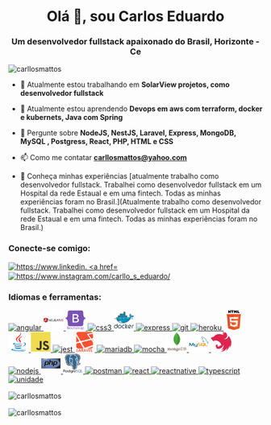 <h1 align="center">Olá 👋, sou Carlos Eduardo</h1>
<h3 align="center">Um desenvolvedor fullstack apaixonado do Brasil, Horizonte - Ce</h3>

<p align="left"> <img src="https://komarev.com/ghpvc/?username=carllosmattos&label=Profile%20views&color=0e75b6&style=flat" alt="carllosmattos" /> </p>

- 🔭 Atualmente estou trabalhando em **SolarView projetos, como desenvolvedor fullstack**

- 🌱 Atualmente estou aprendendo **Devops em aws com terraform, docker e kubernets, Java com Spring**

- 💬 Pergunte sobre **NodeJS, NestJS, Laravel, Express, MongoDB, MySQL , Postgress, React, PHP, HTML e CSS**

- 📫 Como me contatar **carllosmattos@yahoo.com**

- 📄 Conheça minhas experiências [atualmente trabalho como desenvolvedor fullstack. Trabalhei como desenvolvedor fullstack em um Hospital da rede Estaual e em uma fintech. Todas as minhas experiências foram no Brasil.](Atualmente trabalho como desenvolvedor fullstack. Trabalhei como desenvolvedor fullstack em um Hospital da rede Estaual e em uma fintech. Todas as minhas experiências foram no Brasil.)

<h3 align="left" >Conecte-se comigo:</h3>
<p align="left">
<a href="https://linkedin.com/in/https://www.linkedin.com/in/carlos-eduardo-vieira- de-matos-7068b5158/" target="blank"><img align="center" src="https://raw.githubusercontent.com/rahuldkjain/github-profile-readme-generator/master/src/images/icons /Social/linked-in-alt.svg" alt="https://www.linkedin.
<a href="https://instagram.com/https://www.instagram.com/carllo_s_eduardo/" target="blank"><img align="center" src="https://raw.githubusercontent. com/rahuldkjain/github-profile-readme-generator/master/src/images/icons/Social/instagram.svg" alt="https://www.instagram.com/carllo_s_eduardo/" height="30" width=" 40" /></a>
</p>

<h3 align="left">Idiomas e ferramentas:</h3>
<p align="left"> <a href="https://angular.io" target="_blank" rel="noreferrer"> <img src="https://angular.io/assets/images/logos /angular/angular.svg" alt="angular" width="40" height="40"/> </a> <a href="https://angular.io" target="_blank" rel="noreferrer "> <img src="https://raw.githubusercontent.com/devicons/devicon/master/icons/angularjs/angularjs-original-wordmark.svg" alt="angularjs" width="40" height="40" /> </a> <a href="https://getbootstrap.com" target="_blank" rel="noreferrer"> <img src="https://raw.githubusercontent.com/devicons/devicon/master/icons/bootstrap/bootstrap-plain-wordmark.svg" alt="bootstrap" width="40" height="40"/> </a> <a href="https:// www.w3schools.com/css/" target="_blank" rel="noreferrer"> <img src="https://raw.githubusercontent.com/devicons/devicon/master/icons/css3/css3-original-wordmark .svg" alt="css3" width="40" height="40"/> </a> <a href="https://www.docker.com/" target="_blank" rel="noreferrer" > <img src="https://raw.githubusercontent.com/devicons/devicon/master/icons/docker/docker-original-wordmark.svg" alt="docker" width="40" height="40"/ > </a> <a href="https://expressjs.com" target="_blank" rel="noreferrer"> <img src="https://raw.githubusercontent.com/devicons/devicon/master/icons/ express/express-original-wordmark.svg" alt="express" width="40" height="40"/> </a> <a href="https://git-scm.com/" target=" _blank" rel="noreferrer"> <img src="https://www.vectorlogo.zone/logos/git-scm/git-scm-icon.svg" alt="git" width="40" height=" 40"/> </a> <a href="https://heroku.com" target="_blank" rel="noreferrer"> <img src="https://www.vectorlogo.zone/logos/heroku /heroku-icon.svg"alt="heroku" width="40" height="40"/> </a> <a href="https://www.w3.org/html/" target="_blank" rel="noreferrer"> <img src="https://raw.githubusercontent.com/devicons/devicon/master/icons/html5/html5-original-wordmark.svg" alt="html5" width="40" height="40"/> </a> <a href="https://www.java.com" target="_blank" rel="noreferrer"> <img src="https://raw.githubusercontent.com/devicons/devicon/master /icons/java/java-original.svg" alt="java" width="40" height="40"/> </a> <a href="https://developer.mozilla.org/en-US /docs/Web/JavaScript"target="_blank" rel="noreferrer"> <img src="https://raw.githubusercontent.com/devicons/devicon/master/icons/javascript/javascript-original.svg" alt="javascript" width=" 40" height="40"/> </a> <a href="https://jestjs.io" target="_blank" rel="noreferrer"> <img src="https://www.vectorlogo. zone/logos/jestjsio/jestjsio-icon.svg" alt="jest" width="40" height="40"/> </a> <a href="https://laravel.com/" target=" _blank" rel="noreferrer"> <img src="https://raw.githubusercontent.com/devicons/devicon/master/icons/laravel/laravel-plain-wordmark.svg" alt="laravel"width="40" height="40"/> </a> <a href="https://mariadb.org/" target="_blank" rel="noreferrer"> <img src="https:// www.vectorlogo.zone/logos/mariadb/mariadb-icon.svg" alt="mariadb" width="40" height="40"/> </a> <a href="https://mochajs.org" target="_blank" rel="noreferrer"> <img src="https://www.vectorlogo.zone/logos/mochajs/mochajs-icon.svg" alt="mocha" width="40" height="40 "/> </a> <a href="https://www.mongodb.com/" target="_blank" rel="noreferrer"> <img src="https://raw.githubusercontent.com/devicons/devicon/master/icons/mongodb/mongodb-original-wordmark.svg" alt="mongodb" width="40" height="40"/> </a> <a href="https:// www.mysql.com/" target="_blank" rel="noreferrer"> <img src="https://raw.githubusercontent.com/devicons/devicon/master/icons/mysql/mysql-original-wordmark.svg " alt="mysql" width="40" height="40"/> </a> <a href="https://nestjs.com/" target="_blank" rel="noreferrer"> <img src ="https://raw.githubusercontent.com/devicons/devicon/master/icons/nestjs/nestjs-plain.svg" alt="nestjs" width="40" height="40"/> </a><a href="https://nodejs.org" target="_blank" rel="noreferrer"> <img src="https://raw.githubusercontent.com/devicons/devicon/master/icons/nodejs/nodejs -original-wordmark.svg" alt="nodejs" width="40" height="40"/> </a> <a href="https://www.php.net" target="_blank" rel= "noreferrer"> <img src="https://raw.githubusercontent.com/devicons/devicon/master/icons/php/php-original.svg" alt="php" width="40" height="40" /> </a> <a href="https://www.postgresql.org" target="_blank" rel="noreferrer"> <img src="https://raw.githubusercontent.com/devicons/devicon/master/icons/postgresql/postgresql-original-wordmark.svg" alt="postgresql" width="40" height="40"/> </a> <a href="https:// postman.com" target="_blank" rel="noreferrer"> <img src="https://www.vectorlogo.zone/logos/getpostman/getpostman-icon.svg" alt="postman" width="40" height="40"/> </a> <a href="https://reactjs.org/" target="_blank" rel="noreferrer"> <img src="https://raw.githubusercontent.com /devicons/devicon/master/icons/react/react-original-wordmark.svg" alt="react" width="40" height="40"/> </a> <a href="https://reactnative.dev/" target="_blank" rel="noreferrer"> <img src="https://reactnative.dev/img/header_logo.svg" alt="reactnative" width= "40" height="40"/> </a> <a href="https://www.typescriptlang.org/" target="_blank" rel="noreferrer"> <img src="https:// raw.githubusercontent.com/devicons/devicon/master/icons/typescript/typescript-original.svg" alt="typescript" width="40" height="40"/> </a> <a href="https: //unity.com/" target="_blank" rel="noreferrer"> <img src="https://www.vectorlogo.zone/logos/unity3d/unity3d-icon.svg" alt="unidade" largura="40" altura="40"/> </a> </p>

<p><img align="center" src="https://github-readme-stats.vercel.app/api/top-langs?username=carllosmattos&show_icons=true&locale=en&layout=compact" alt="carllosmattos" /> </p>

<p><img align="center" src="https://github-readme-streak-stats.herokuapp.com/?user=carllosmattos&" alt="carllosmattos" /></p>

